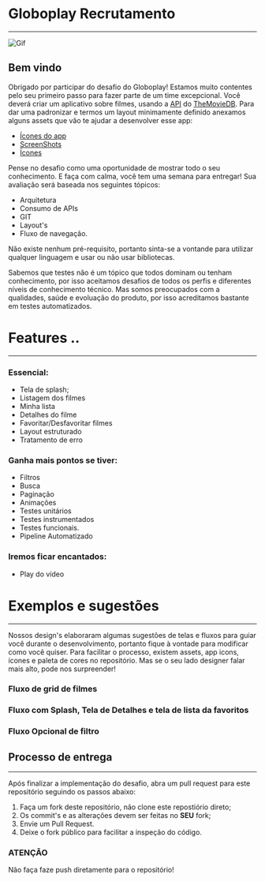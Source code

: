 # Globoplay Recrutamento 

---

![Gif](GIF)

## Bem vindo

Obrigado por participar do desafio do Globoplay! Estamos muito contentes pelo seu primeiro passo para fazer parte de um time excepcional. Você deverá criar um aplicativo sobre filmes, usando a [API](https://developers.themoviedb.org/3/getting-started/introduction) do [TheMovieDB](https://www.themoviedb.org/?language=en).
Para dar uma padronizar e termos um layout minimamente definido anexamos alguns assets que vão te ajudar a desenvolver esse app:

- [Ícones do app](assets/icons)
- [ScreenShots](assets/screenshots)
- [Ícones](assets/icons)

Pense no desafio como uma oportunidade de mostrar todo o seu conhecimento. E faça com calma, você tem uma semana para entregar! Sua avaliação será baseada nos seguintes tópicos:

- Arquitetura
- Consumo de APIs
- GIT
- Layout's
- Fluxo de navegação.

Não existe nenhum pré-requisito, portanto sinta-se a vontande para utilizar qualquer linguagem e usar ou não usar bibliotecas.

Sabemos que testes não é um tópico que todos dominam ou tenham conhecimento, por isso aceitamos desafios de todos os perfis e diferentes níveis de conhecimento técnico. Mas somos preocupados com a qualidades, saúde e evoluação do produto, por isso acreditamos bastante em testes automatizados.


# Features ..

---

### Essencial:

- Tela de splash;
- Listagem dos filmes
- Minha lista
- Detalhes do filme
- Favoritar/Desfavoritar filmes
- Layout estruturado
- Tratamento de erro



### Ganha mais pontos se tiver:

- Filtros
- Busca
- Paginação
- Animações
- Testes unitários
- Testes instrumentados
- Testes funcionais.
- Pipeline Automatizado


### Iremos ficar encantados:

- Play do vídeo


# Exemplos e sugestões

---

Nossos design's elaboraram algumas sugestões de telas e fluxos para guiar você durante o desenvolvimento, portanto fique à vontade para modificar como você quiser.
Para facilitar o processo, existem assets, app icons, ícones e paleta de cores no repositório. Mas se o seu lado designer falar mais alto, pode nos surpreender!

### Fluxo de grid de filmes


### Fluxo com Splash, Tela de Detalhes e tela de lista da favoritos


### Fluxo Opcional de filtro


## **Processo de entrega**

---

Após finalizar a implementação do desafio, abra um pull request para este repositório seguindo os passos abaixo:

1. Faça um fork deste repositório, não clone este repostiório direto;
2. Os commit's e as alterações devem ser feitas no **SEU** fork;
3. Envie um Pull Request.
4. Deixe o fork público para facilitar a inspeção do código.

### **ATENÇÃO**

Não faça faze push diretamente para o repositório!
